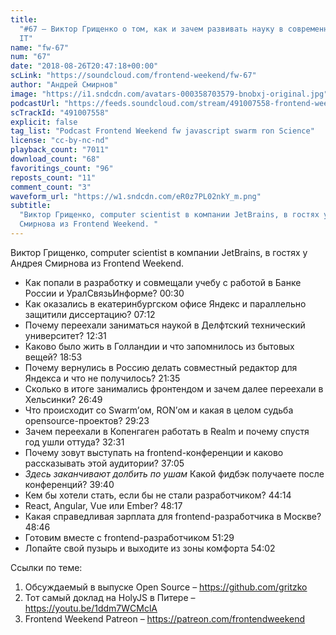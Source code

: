 ```yaml
---
title:
  "#67 – Виктор Грищенко о том, как и зачем развивать науку в современном мире
  IT"
name: "fw-67"
num: "67"
date: "2018-08-26T20:47:18+00:00"
scLink: "https://soundcloud.com/frontend-weekend/fw-67"
author: "Андрей Смирнов"
image: "https://i1.sndcdn.com/avatars-000358703579-bnobxj-original.jpg"
podcastUrl: "https://feeds.soundcloud.com/stream/491007558-frontend-weekend-fw-67.m4a"
scTrackId: "491007558"
explicit: false
tag_list: "Podcast Frontend Weekend fw javascript swarm ron Science"
license: "cc-by-nc-nd"
playback_count: "7011"
download_count: "68"
favoritings_count: "96"
reposts_count: "11"
comment_count: "3"
waveform_url: "https://w1.sndcdn.com/eR0z7PL02nkY_m.png"
subtitle:
  "Виктор Грищенко, computer scientist в компании JetBrains, в гостях у Андрея
  Смирнова из Frontend Weekend. "
---
```


Виктор Грищенко, computer scientist в компании JetBrains, в гостях у Андрея
Смирнова из Frontend Weekend.

- Как попали в разработку и совмещали учебу с работой в Банке России и
  УралСвязьИнформе? <timecode sec="30">00:30</timecode>
- Как оказались в екатеринбургском офисе Яндекс и параллельно защитили
  диссертацию? <timecode sec="432">07:12</timecode>
- Почему переехали заниматься наукой в Делфтский технический университет?
  <timecode sec="751">12:31</timecode>
- Каково было жить в Голландии и что запомнилось из бытовых вещей?
  <timecode sec="1133">18:53</timecode>
- Почему вернулись в Россию делать совместный редактор для Яндекса и что не
  получилось? <timecode sec="1295">21:35</timecode>
- Сколько в итоге занимались фронтендом и зачем далее переехали в Хельсинки?
  <timecode sec="1609">26:49</timecode>
- Что происходит со Swarm’ом, RON’ом и какая в целом судьба opensource-проектов?
  <timecode sec="1763">29:23</timecode>
- Зачем переехали в Копенгаген работать в Realm и почему спустя год ушли оттуда?
  <timecode sec="1951">32:31</timecode>
- Почему зовут выступать на frontend-конференции и каково рассказывать этой
  аудитории? <timecode sec="2225">37:05</timecode>
- _Здесь заканчивают долбить по ушам_ Какой фидбэк получаете после конференций?
  <timecode sec="2380">39:40</timecode>
- Кем бы хотели стать, если бы не стали разработчиком?
  <timecode sec="2654">44:14</timecode>
- React, Angular, Vue или Ember? <timecode sec="2897">48:17</timecode>
- Какая справедливая зарплата для frontend-разработчика в Москве?
  <timecode sec="2926">48:46</timecode>
- Готовим вместе с frontend-разработчиком <timecode sec="3089">51:29</timecode>
- Лопайте свой пузырь и выходите из зоны комфорта
  <timecode sec="3242">54:02</timecode>

Ссылки по теме:

1. Обсуждаемый в выпуске Open Source – <https://github.com/gritzko>
2. Тот самый доклад на HolyJS в Питере – <https://youtu.be/1ddm7WCMclA>
3. Frontend Weekend Patreon – <https://patreon.com/frontendweekend>
